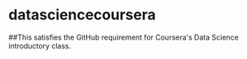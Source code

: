 # datasciencecoursera
##This satisfies the GitHub requirement for Coursera's Data Science introductory class.
